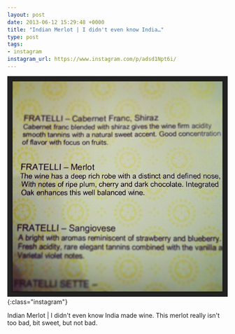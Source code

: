 ```yaml
---
layout: post
date: 2013-06-12 15:29:48 +0000
title: "Indian Merlot | I didn't even know India…"
type: post
tags:
- instagram
instagram_url: https://www.instagram.com/p/adsd1Npt6i/
---
```


![Instagram - adsd1Npt6i](/assets/adsd1Npt6i.jpg){:class="instagram"}

Indian Merlot | I didn't even know India made wine. This merlot really isn't too bad, bit sweet, but not bad.
